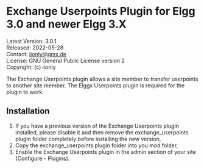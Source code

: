 Exchange Userpoints Plugin for Elgg 3.0 and newer Elgg 3.X
==========================================================

Latest Version: 3.0.1  
Released: 2022-05-28  
Contact: iionly@gmx.de  
License: GNU General Public License version 2  
Copyright: (c) iionly


The Exchange Userpoints plugin allows a site member to transfer userpoints to another site member. The Elggx Userpoints plugin is required for the plugin to work.


Installation
------------

1. If you have a previous version of the Exchange Userpoints plugin installed, please disable it and then remove the exchange_userpoints plugin folder completely before installing the new version,
2. Copy the exchange_userpoints plugin folder into you mod folder,
3. Enable the Exchange Userpoints plugin in the admin section of your site (Configure - Plugins).
